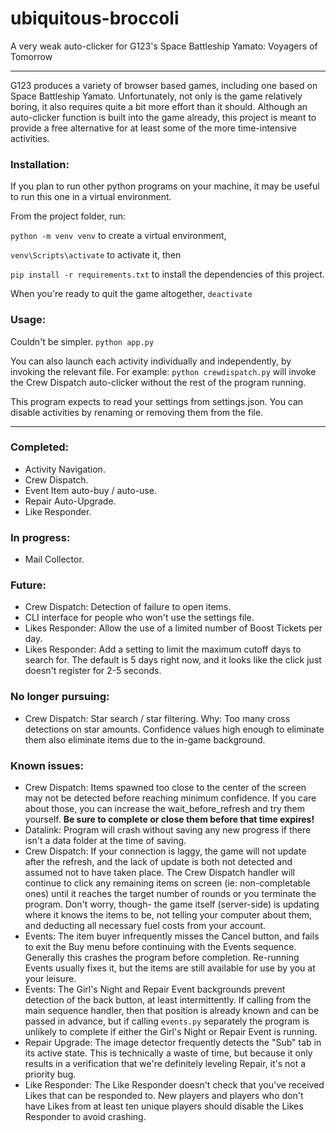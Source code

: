 # ubiquitous-broccoli
A very weak auto-clicker for G123's Space Battleship Yamato: Voyagers of Tomorrow

---

G123 produces a variety of browser based games, including one based on Space Battleship Yamato. Unfortunately, not only is the game relatively boring, it also requires quite a bit more effort than it should. Although an auto-clicker function is built into the game already, this project is meant to provide a free alternative for at least some of the more time-intensive activities.

### Installation:
If you plan to run other python programs on your machine, it may be useful to run this one in a virtual environment.

From the project folder, run:

`python -m venv venv` to create a virtual environment,

`venv\Scripts\activate` to activate it, then

`pip install -r requirements.txt` to install the dependencies of this project.

When you're ready to quit the game altogether, `deactivate`

### Usage:
Couldn't be simpler. `python app.py`

You can also launch each activity individually and independently, by invoking the relevant file. For example: `python crewdispatch.py` will invoke the Crew Dispatch auto-clicker without the rest of the program running.

This program expects to read your settings from settings.json. You can disable activities by renaming or removing them from the file.

---

### Completed:
- Activity Navigation.
- Crew Dispatch.
- Event Item auto-buy / auto-use.
- Repair Auto-Upgrade.
- Like Responder.

### In progress:
- Mail Collector.

### Future:
- Crew Dispatch: Detection of failure to open items.
- CLI interface for people who won't use the settings file.
- Likes Responder: Allow the use of a limited number of Boost Tickets per day.
- Likes Responder: Add a setting to limit the maximum cutoff days to search for. The default is 5 days right now, and it looks like the click just doesn't register for 2-5 seconds.

### No longer pursuing:
- Crew Dispatch: Star search / star filtering. Why: Too many cross detections on star amounts. Confidence values high enough to eliminate them also eliminate items due to the in-game background.

### Known issues:
- Crew Dispatch: Items spawned too close to the center of the screen may not be detected before reaching minimum confidence. If you care about those, you can increase the wait_before_refresh and try them yourself. **Be sure to complete or close them before that time expires!**
- Datalink: Program will crash without saving any new progress if there isn't a data folder at the time of saving.
- Crew Dispatch: If your connection is laggy, the game will not update after the refresh, and the lack of update is both not detected and assumed not to have taken place. The Crew Dispatch handler will continue to click any remaining items on screen (ie: non-completable ones) until it reaches the target number of rounds or you terminate the program. Don't worry, though- the game itself (server-side) is updating where it knows the items to be, not telling your computer about them, and deducting all necessary fuel costs from your account.
- Events: The item buyer infrequently misses the Cancel button, and fails to exit the Buy menu before continuing with the Events sequence. Generally this crashes the program before completion. Re-running Events usually fixes it, but the items are still available for use by you at your leisure.
- Events: The Girl's Night and Repair Event backgrounds prevent detection of the back button, at least intermittently. If calling from the main sequence handler, then that position is already known and can be passed in advance, but if calling `events.py` separately the program is unlikely to complete if either the Girl's Night or Repair Event is running.
- Repair Upgrade: The image detector frequently detects the "Sub" tab in its active state. This is technically a waste of time, but because it only results in a verification that we're definitely leveling Repair, it's not a priority bug.
- Like Responder: The Like Responder doesn't check that you've received Likes that can be responded to. New players and players who don't have Likes from at least ten unique players should disable the Likes Responder to avoid crashing.

